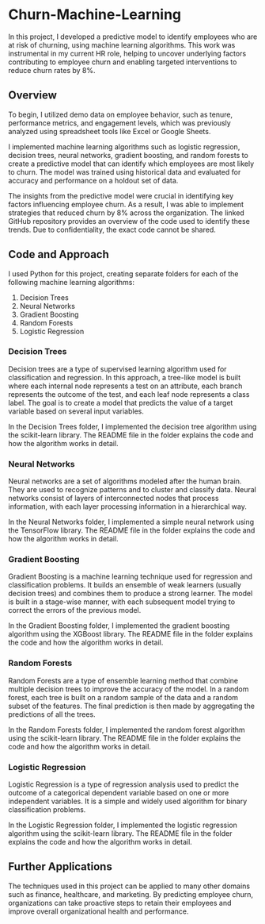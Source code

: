 # Churn-Machine-Learning

In this project, I developed a predictive model to identify employees who are at risk of churning, using machine learning algorithms. This work was instrumental in my current HR role, helping to uncover underlying factors contributing to employee churn and enabling targeted interventions to reduce churn rates by 8%.

## Overview

To begin, I utilized demo data on employee behavior, such as tenure, performance metrics, and engagement levels, which was previously analyzed using spreadsheet tools like Excel or Google Sheets.

I implemented machine learning algorithms such as logistic regression, decision trees, neural networks, gradient boosting, and random forests to create a predictive model that can identify which employees are most likely to churn. The model was trained using historical data and evaluated for accuracy and performance on a holdout set of data.

The insights from the predictive model were crucial in identifying key factors influencing employee churn. As a result, I was able to implement strategies that reduced churn by 8% across the organization. The linked GitHub repository provides an overview of the code used to identify these trends. Due to confidentiality, the exact code cannot be shared.

## Code and Approach

I used Python for this project, creating separate folders for each of the following machine learning algorithms:

1. Decision Trees
2. Neural Networks
3. Gradient Boosting
4. Random Forests
5. Logistic Regression

### Decision Trees

Decision trees are a type of supervised learning algorithm used for classification and regression. In this approach, a tree-like model is built where each internal node represents a test on an attribute, each branch represents the outcome of the test, and each leaf node represents a class label. The goal is to create a model that predicts the value of a target variable based on several input variables.

In the Decision Trees folder, I implemented the decision tree algorithm using the scikit-learn library. The README file in the folder explains the code and how the algorithm works in detail.

### Neural Networks

Neural networks are a set of algorithms modeled after the human brain. They are used to recognize patterns and to cluster and classify data. Neural networks consist of layers of interconnected nodes that process information, with each layer processing information in a hierarchical way.

In the Neural Networks folder, I implemented a simple neural network using the TensorFlow library. The README file in the folder explains the code and how the algorithm works in detail.

### Gradient Boosting

Gradient Boosting is a machine learning technique used for regression and classification problems. It builds an ensemble of weak learners (usually decision trees) and combines them to produce a strong learner. The model is built in a stage-wise manner, with each subsequent model trying to correct the errors of the previous model.

In the Gradient Boosting folder, I implemented the gradient boosting algorithm using the XGBoost library. The README file in the folder explains the code and how the algorithm works in detail.

### Random Forests

Random Forests are a type of ensemble learning method that combine multiple decision trees to improve the accuracy of the model. In a random forest, each tree is built on a random sample of the data and a random subset of the features. The final prediction is then made by aggregating the predictions of all the trees.

In the Random Forests folder, I implemented the random forest algorithm using the scikit-learn library. The README file in the folder explains the code and how the algorithm works in detail.

### Logistic Regression

Logistic Regression is a type of regression analysis used to predict the outcome of a categorical dependent variable based on one or more independent variables. It is a simple and widely used algorithm for binary classification problems.

In the Logistic Regression folder, I implemented the logistic regression algorithm using the scikit-learn library. The README file in the folder explains the code and how the algorithm works in detail.

## Further Applications

The techniques used in this project can be applied to many other domains such as finance, healthcare, and marketing. By predicting employee churn, organizations can take proactive steps to retain their employees and improve overall organizational health and performance.
